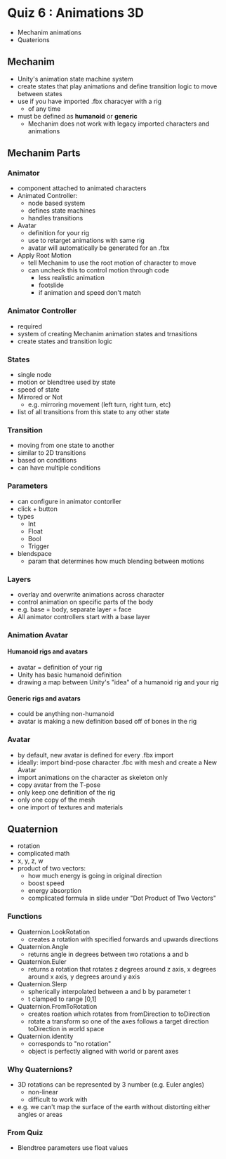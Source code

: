 # Quiz 6 : Animations 3D
- Mechanim animations
- Quaterions

## Mechanim
- Unity's animation state machine system
- create states that play animations and define transition logic to move between states
- use if you have imported .fbx characyer with a rig
	- of any time
- must be defined as **humanoid** or **generic**
	- Mechanim does not work with legacy imported characters and animations

## Mechanim Parts
### Animator
- component attached to animated characters
- Animated Controller:
	- node based system
	- defines state machines
	- handles transitions
- Avatar
	- definition for your rig
	- use to retarget animations with same rig
	- avatar will automatically be generated for an .fbx
- Apply Root Motion
	- tell Mechanim to use the root motion of character to move
	- can uncheck this to control motion through code
		- less realistic animation	
		- footslide
		- if animation and speed don't match

### Animator Controller
- required
- system of creating Mechanim animation states and trnasitions
- create states and transition logic

### States
- single node
- motion or blendtree used by state
- speed of state
- Mirrored or Not
	- e.g. mirroring movement (left turn, right turn, etc)
- list of all transitions from this state to any other state

### Transition
- moving from one state to another
- similar to 2D transitions
- based on conditions
- can have multiple conditions

### Parameters
- can configure in animator contorller
- click + button
- types
	- Int
	- Float
	- Bool
	- Trigger
- blendspace
	- param that determines how much blending between motions

### Layers
- overlay and overwrite animations across character
- control animation on specific parts of the body
- e.g. base = body, separate layer = face
- All animator controllers start with a base layer

### Animation Avatar
#### Humanoid rigs and avatars
- avatar = definition of your rig
- Unity has basic humanoid definition
- drawing a map between Unity's "idea" of a humanoid rig and your rig

#### Generic rigs and avatars
- could be anything non-humanoid
- avatar is making a new definition based off of bones in the rig

### Avatar
- by default, new avatar is defined for every .fbx import
- ideally: import bind-pose character .fbc with mesh and create a New Avatar
- import animations on the character as skeleton only
- copy avatar from the T-pose
- only keep one definition of the rig
- only one copy of the mesh
- one import of textures and materials

## Quaternion
- rotation
- complicated math
- x, y, z, w
- product of two vectors:
	- how much energy is going in original direction
	- boost speed
	- energy absorption
	- complicated formula in slide under "Dot Product of Two Vectors"

### Functions
- Quaternion.LookRotation
	- creates a rotation with specified forwards and upwards directions
- Quaternion.Angle
	- returns angle in degrees between two rotations a and b 
- Quaternion.Euler
	- returns a rotation that rotates z degrees around z axis, x degrees around x axis, y degrees around y axis
- Quaternion.Slerp
	- spherically interpolated between a and b by parameter t
	- t clamped to range [0,1]
- Quaternion.FromToRotation
	- creates roation which rotates from fromDirection to toDirection
	- rotate a transform so one of the axes follows a target direction toDirection in world space
- Quaternion.identity
	- corresponds to "no rotation"
	- object is perfectly aligned with world or parent axes

### Why Quaternions?
- 3D rotations can be represented by 3 number (e.g. Euler angles)
	- non-linear
	- difficult to work with
- e.g. we can't map the surface of the earth without distorting either angles or areas

### From Quiz
- Blendtree parameters use float values


